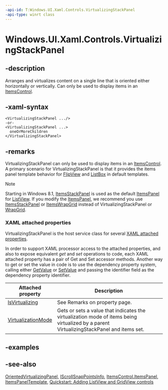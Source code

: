 ```yaml
---
-api-id: T:Windows.UI.Xaml.Controls.VirtualizingStackPanel
-api-type: winrt class
---
```


<!-- Class syntax.
public class VirtualizingStackPanel : Windows.UI.Xaml.Controls.Primitives.OrientedVirtualizingPanel, Windows.UI.Xaml.Controls.IVirtualizingStackPanel, Windows.UI.Xaml.Controls.IVirtualizingStackPanelOverrides
-->

# Windows.UI.Xaml.Controls.VirtualizingStackPanel

## -description
Arranges and virtualizes content on a single line that is oriented either horizontally or vertically. Can only be used to display items in an [ItemsControl](itemscontrol.md).



## -xaml-syntax
```xaml
<VirtualizingStackPanel .../>
-or-
<VirtualizingStackPanel ...>
  oneOrMoreChildren
</VirtualizingStackPanel>

```


## -remarks
VirtualizingStackPanel can only be used to display items in an [ItemsControl](itemscontrol.md). A primary scenario for VirtualizingStackPanel is that it provides the items panel template behavior for [FlipView](flipview.md) and [ListBox](listbox.md) in default templates.

> [!NOTE]
> Starting in Windows 8.1, [ItemsStackPanel](itemsstackpanel.md) is used as the default [ItemsPanel](itemscontrol_itemspanel.md) for [ListView](listview.md). If you modify the [ItemsPanel](itemscontrol_itemspanel.md), we recommend you use [ItemsStackPanel](itemsstackpanel.md) or [ItemsWrapGrid](itemswrapgrid.md) instead of VirtualizingStackPanel or [WrapGrid](wrapgrid.md).

### XAML attached properties

VirtualizingStackPanel is the host service class for several [XAML attached properties](/windows/uwp/xaml-platform/attached-properties-overview).

In order to support XAML processor access to the attached properties, and also to expose equivalent _get_ and _set_ operations to code, each XAML attached property has a pair of Get and Set accessor methods. Another way to get or set the value in code is to use the dependency property system, calling either [GetValue](../windows.ui.xaml/dependencyobject_getvalue_1188551207.md) or [SetValue](../windows.ui.xaml/dependencyobject_setvalue_52578133.md) and passing the identifier field as the dependency property identifier.

| Attached property | Description |
| - | - |
| [IsVirtualizing](virtualizingstackpanel_isvirtualizing.md) | See Remarks on property page. |
| [VirtualizationMode](virtualizingstackpanel_virtualizationmode.md) | Gets or sets a value that indicates the virtualization mode of items being virtualized by a parent VirtualizingStackPanel and items set. |

## -examples

## -see-also
[OrientedVirtualizingPanel](../windows.ui.xaml.controls.primitives/orientedvirtualizingpanel.md), [IScrollSnapPointsInfo](../windows.ui.xaml.controls.primitives/iscrollsnappointsinfo.md), [ItemsControl.ItemsPanel](itemscontrol_itemspanel.md), [ItemsPanelTemplate](itemspaneltemplate.md), [Quickstart: Adding ListView and GridView controls](/previous-versions/windows/apps/hh780650(v=win.10))
